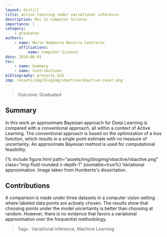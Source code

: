 ```yaml
---
layout: distill
title: Active learning under variational inference.
description: Msc in Computer Science. 
importance: 1
category:
    - graduates
authors: 
    - name: Mario Humberto Becerra Contreras
      affiliations: 
          name: Computer Science
date: 2019-06-01
toc: 
    - name: Summary
    - name: Contributions    
bibliography: projects.bib 
img: /assets/img/blogimg/vbactive/vbactive-cover.png
---
```


> Outcome:
Graduated

## Summary

In this work an approximate Bayesian approach for Deep Learning is
compared with a conventional approach, all within a context of Active
Learning. The conventional approach is based on the optimization of a
loss function, which results in a single point estimate with no
measure of uncertainty. An approximate Bayesian method is used for
computational feasibility. 

<div class="row mt-3">
<div class="col-sm-1 mt-3 mt-md-0">
</div>
<div class="col-sm-10 mt-3 mt-md-0">
    {% include figure.html path="assets/img/blogimg/vbactive/vbactive.png" class="img-fluid rounded z-depth-1" zoomable=true%}
    Variational approximation. Image taken from Humberto's dissertation. 
</div>
<div class="col-sm-1 mt-3 mt-md-0">
</div>
</div>

## Contributions

A comparison is made under three datasets in a computer vision setting
where labeled data points are actively chosen. The results show that
choosing points under the model uncertainty is better than choosing at
random. However, there is no evidence that favors a variational
approximation over the frequentist methodology.


> Tags
:   Variational inference, Machine Learning


